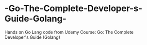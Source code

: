 # -Go-The-Complete-Developer-s-Guide-Golang-
Hands on Go Lang code from Udemy Course:  Go: The Complete Developer's Guide (Golang)
